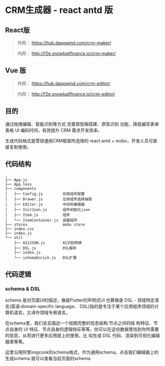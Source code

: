 # CRM生成器 - react antd 版
## React版
> 外网： https://hub.dappwind.com/crm-maker/

> 内网： http://f2e.snowballfinance.io/crm-maker/

## Vue 版

> 外网： https://hub.dappwind.com/crm-editor/

> 内网： http://f2e.snowballfinance.io/crm-editor/


## 目的

通过拖拽编辑、智能识别等方式 完善原型稿搭建、原型识别 功能，降低编写表单表格 UI 编码时间，有效提升 CRM 需求开发效率。

生成代码格式是雪球通用CRM框架所选用的 react antd + mobx，开发人员可直接复制使用。

## 代码结构

```
.
├── App.js
├── App.less
├── components
│   ├── Config.js         右侧组件配置
│   ├── Drawer.js         左侧组件选择抽屉
│   ├── Editor.js         中间的编辑器
│   ├── InitJson.js       组件初始化json
│   ├── Item.js           组件
│   └── ItemContainer.js  容器组件
├── stores                mobx store
├── index.css
├── index.js
└── util
    ├── AI2JSON.js        AI识别转换
    ├── DSL.js            DSL解析
    ├── index.js
    └── schemaEnrich.js   DSL扩展
```

## 代码逻辑

### schema & DSL
schema 是对页面UI的描述，像是Flutter的声明式UI
也算做是 DSL - 领域特定语言(英语:domain-specific language、 DSL)指的是专注于某个应用程序领域的计算机语言。又译作领域专用语言。

在schema里，我们会去描述一个视图完整的信息结构:节点之间的结 构特征、节点自身的 UI 特征、节点自身的逻辑特征等等，你可以在这份数据里找到你所需要的信息，从而进行更多应用层上的使用，比 如生成 DSL 代码、渲染到可视化编辑器里等等。

这里沿用阿里imgcook的schema格式，作为通用schema。点击我们编辑器上的 生成schema 就可以查看当前页面的schema


